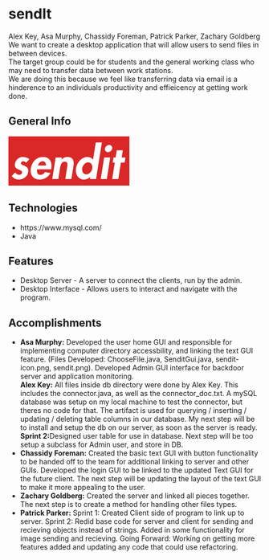 # sendIt
Alex Key, Asa Murphy, Chassidy Foreman, Patrick Parker, Zachary Goldberg<br>
We want to create a desktop application that will allow users to send files in between devices.<br>
The target group could be for students and the general working class who may need to transfer data between work stations.<br>
We are doing this because we feel like transferring data via email is a hinderence to an individuals productivity and effieicency at getting work done.<br>

## General Info
![Logo](./logo/logo.png) <!--Application logo --> <!--Application logo -->


## Technologies
<ul>
  <li>https://www.mysql.com/</li>
  <li>Java</li>
</ul>

## Features
<ul>
  <li>Desktop Server - A server to connect the clients, run by the admin.</li>
  <li>Desktop Interface - Allows users to interact and navigate with the program.
</ul>

## Accomplishments
<ul>
  <li><strong>Asa Murphy:</strong> Developed the user home GUI and responsible for implementing computer directory accessbility, and linking the text GUI feature. (Files Developed: ChooseFile.java, SenditGui.java, sendit-icon.png, sendit.png). Developed Admin GUI interface for backdoor server and application monitoring.</li>
  <strong>Alex Key:</strong> All files inside db directory were done by Alex Key. This includes the connector.java, as well as the connector_doc.txt. A mySQL database was setup on my local machine to test the connector, but theres no code for that. The artifact is used for querying / inserting / updating / deleting table columns in our database. My next step will be to install and setup the db on our server, as soon as the server is ready.
  <br>
  <strong>Sprint 2:</strong>Designed user table for use in database. Next step will be too setup a subclass for Admin user, and store in DB.
  </li>
  <li>
    <strong>Chassidy Foreman:</strong> Created the basic text GUI with button functionality to be handed off to the team for additional linking to server and other GUIs. Developed the login GUI to be linked to the updated Text GUI for the future client. The next step will be updating the layout of the text GUI to make it more appealing to the user.
  </li>
  <li>
    <strong>Zachary Goldberg:</strong> Created the server and linked all pieces together. The next step is to create a method for handling other files types.
  </li>
  <li>
    <strong>Patrick Parker:</strong> Sprint 1: Created Client side of program to link up to server. Sprint 2: Redid base code for server and client for sending and recieving objects instead of strings. Added in some functionality for image sending and recieving. Going Forward: Working on getting more features added and updating any code that could use refactoring.
  </li>
</ul>
